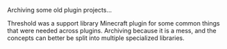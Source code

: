 Archiving some old plugin projects...

Threshold was a support library Minecraft plugin for some common things that were needed across plugins.
Archiving because it is a mess, and the concepts can better be split into multiple specialized libraries.
